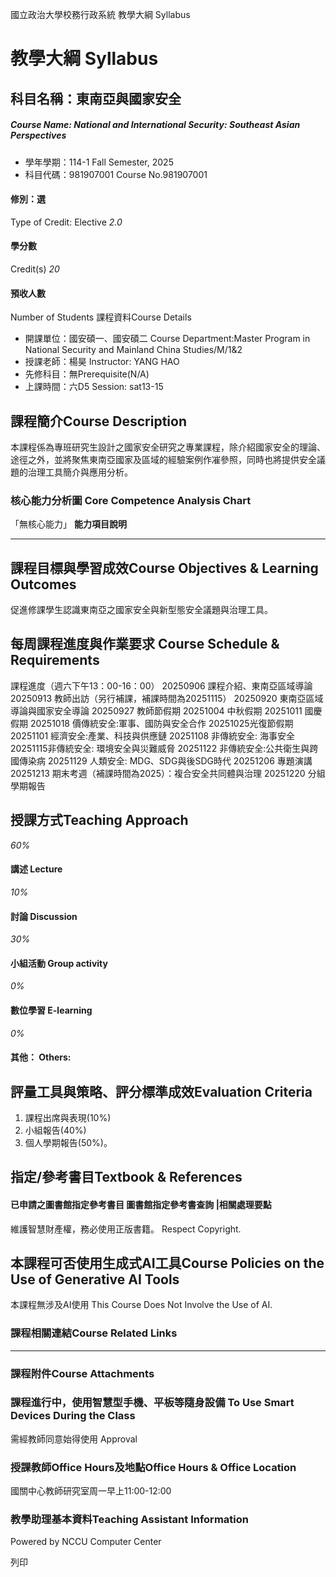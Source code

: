 國立政治大學校務行政系統 教學大綱 Syllabus
# 教學大綱 Syllabus
##  科目名稱：東南亞與國家安全
#####  Course Name: National and International Security: Southeast Asian Perspectives
  * 學年學期：114-1 Fall Semester, 2025 
  * 科目代碼：981907001 Course No.981907001


#### 修別：選
Type of Credit: Elective 
_2.0_
#### 學分數
Credit(s)
_20_
#### 預收人數
Number of Students
課程資料Course Details
  * 開課單位：國安碩一、國安碩二 Course Department:Master Program in National Security and Mainland China Studies/M/1&2 
  * 授課老師：楊昊 Instructor: YANG HAO 
  * 先修科目：無Prerequisite(N/A)
  * 上課時間：六D5 Session: sat13-15


##  課程簡介Course Description
本課程係為專班研究生設計之國家安全研究之專業課程，除介紹國家安全的理論、途徑之外，並將聚焦東南亞國家及區域的經驗案例作凗參照，同時也將提供安全議題的治理工具簡介與應用分析。
###  核心能力分析圖 Core Competence Analysis Chart
「無核心能力」 
**能力項目說明**
* * *
##  課程目標與學習成效Course Objectives & Learning Outcomes 
促進修課學生認識東南亞之國家安全與新型態安全議題與治理工具。
##  每周課程進度與作業要求 Course Schedule & Requirements
課程進度（週六下午13：00-16：00）
20250906 課程介紹、東南亞區域導論
20250913 教師出訪（另行補課，補課時間為20251115）
20250920 東南亞區域導論與國家安全導論
20250927 教師節假期
20251004 中秋假期
20251011 國慶假期
20251018 價傳統安全:軍事、國防與安全合作
20251025光復節假期
20251101 經濟安全:產業、科技與供應鏈
20251108 非傳統安全: 海事安全
20251115非傳統安全: 環境安全與災難威脅
20251122 非傳統安全:公共衛生與跨國傳染病
20251129 人類安全: MDG、SDG與後SDG時代
20251206 專題演講
20251213 期末考週（補課時間為2025）：複合安全共同體與治理
20251220 分組學期報告
##  授課方式Teaching Approach
_60%_
####  講述 Lecture
_10%_
####  討論 Discussion
_30%_
####  小組活動 Group activity
_0%_
####  數位學習 E-learning
_0%_
####  其他： Others:
##  評量工具與策略、評分標準成效Evaluation Criteria
1. 課程出席與表現(10%)
2. 小組報告(40%)
3. 個人學期報告(50%)。
##  指定/參考書目Textbook & References
####  已申請之圖書館指定參考書目  圖書館指定參考書查詢 |相關處理要點
維護智慧財產權，務必使用正版書籍。 Respect Copyright.
##  本課程可否使用生成式AI工具Course Policies on the Use of Generative AI Tools
本課程無涉及AI使用 This Course Does Not Involve the Use of AI.
###  課程相關連結Course Related Links
* * *
###  課程附件Course Attachments
###  課程進行中，使用智慧型手機、平板等隨身設備 To Use Smart Devices During the Class
需經教師同意始得使用  Approval
###  授課教師Office Hours及地點Office Hours & Office Location
國關中心教師研究室周一早上11:00-12:00
###  教學助理基本資料Teaching Assistant Information
Powered by NCCU Computer Center
  
列印
